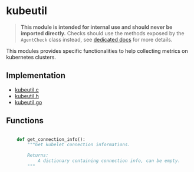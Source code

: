 # kubeutil

> **This module is intended for internal use and should never be imported directly.**
> Checks should use the methods exposed by the `AgentCheck` class instead, see
> [dedicated docs](https://datadog-checks-base.readthedocs.io/en/latest/) for
> more details.

This modules provides specific functionalities to help collecting metrics on
kubernetes clusters.

## Implementation

* [kubeutil.c](/rtloader/common/builtins/kubeutil.c)
* [kubeutil.h](/rtloader/common/builtins/kubeutil.h)
* [kubeutil.go](/pkg/collector/python/kubeutil.go)

## Functions

```python

    def get_connection_info():
        """Get kubelet connection informations.

        Returns:
            A dictionary containing connection info, can be empty.
        """
```
